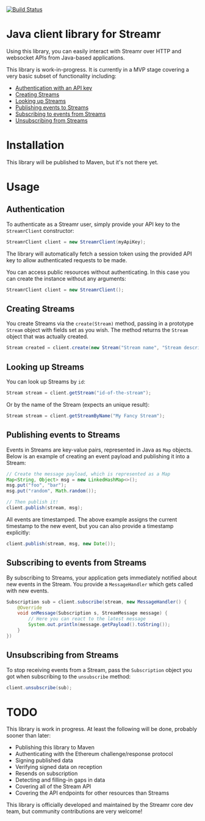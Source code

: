 [![Build Status](https://travis-ci.com/streamr-dev/streamr-java-client.svg?token=XGdFPZ3zEHKu8U8yLzz6&branch=master)](https://travis-ci.com/streamr-dev/streamr-java-client)

# Java client library for Streamr

Using this library, you can easily interact with Streamr over HTTP and websocket APIs from Java-based applications.

This library is work-in-progress. It is currently in a MVP stage covering a very basic subset of functionality including:

- [Authentication with an API key](#authentication)
- [Creating Streams](#creating-streams)
- [Looking up Streams](#looking-up-streams)
- [Publishing events to Streams](#publishing)
- [Subscribing to events from Streams](#subscribing)
- [Unsubscribing from Streams](#unsubscribing)

# Installation

This library will be published to Maven, but it's not there yet.

# Usage

<a name="authentication"></a>
## Authentication

To authenticate as a Streamr user, simply provide your API key to the `StreamrClient` constructor:

```java
StreamrClient client = new StreamrClient(myApiKey); 
```

The library will automatically fetch a session token using the provided API key to allow authenticated requests to be made.

You can access public resources without authenticating. In this case you can create the instance without any arguments:

```java
StreamrClient client = new StreamrClient(); 
```

<a name="creating-streams"></a>
## Creating Streams

You create Streams via the `create(Stream)` method, passing in a prototype `Stream` object with fields set as you wish. The method returns the `Stream` object that was actually created.

```java
Stream created = client.create(new Stream("Stream name", "Stream description"));
```

<a name="looking-up-streams"></a>
## Looking up Streams

You can look up Streams by `id`:

```java
Stream stream = client.getStream("id-of-the-stream");
```

Or by the name of the Stream (expects an unique result):

```java
Stream stream = client.getStreamByName("My Fancy Stream");
```

<a name="publishing"></a>
## Publishing events to Streams

Events in Streams are key-value pairs, represented in Java as `Map` objects. Below is an example of creating an event payload and publishing it into a Stream:

```java
// Create the message payload, which is represented as a Map
Map<String, Object> msg = new LinkedHashMap<>();
msg.put("foo", "bar");
msg.put("random", Math.random());

// Then publish it!
client.publish(stream, msg);
```

All events are timestamped. The above example assigns the current timestamp to the new event, but you can also provide a timestamp explicitly:

```java
client.publish(stream, msg, new Date());
```

<a name="subscribing"></a>
## Subscribing to events from Streams

By subscribing to Streams, your application gets immediately notified about new events in the Stream. You provide a `MessageHandler` which gets called with new events.

```java
Subscription sub = client.subscribe(stream, new MessageHandler() {
    @Override
    void onMessage(Subscription s, StreamMessage message) {
        // Here you can react to the latest message
        System.out.println(message.getPayload().toString());
    }
})
```

<a name="unsubscribing"></a>
## Unsubscribing from Streams

To stop receiving events from a Stream, pass the `Subscription` object you got when subscribing to the `unsubscribe` method:

```java
client.unsubscribe(sub);
```

# TODO

This library is work in progress. At least the following will be done, probably sooner than later:

- Publishing this library to Maven
- Authenticating with the Ethereum challenge/response protocol
- Signing published data
- Verifying signed data on reception
- Resends on subscription
- Detecting and filling-in gaps in data
- Covering all of the Stream API
- Covering the API endpoints for other resources than Streams

This library is officially developed and maintained by the Streamr core dev team, but community contributions are very welcome!

